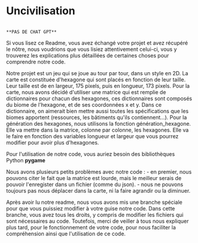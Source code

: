 # Uncivilisation
                                                                                                        **PAS DE CHAT GPT**

Si vous lisez ce Readme, vous avez échangé votre projet et avez récupéré le nôtre, nous voudrions que vous lisiez attentivement celui-ci, vous y trouverez les explications plus détaillées de certaines choses pour comprendre notre code.

Notre projet est un jeu qui se joue au tour par tour, dans un style en 2D. La carte est constituée d'hexagone qui sont placés en fonction de leur taille. Leur taille est de en largeur, 175 pixels, puis en longueur, 173 pixels. Pour la carte, nous avons décidé d'utiliser une matrice qui est remplie de dictionnaires pour chacun des hexagones, ces dictionnaires sont composés du biome de l'hexagone, et de ses coordonnées x et y. Dans ce dictionnaire, on aimerait bien mettre aussi toutes les spécifications que les biomes apportent (ressources, les bâtiments qu'ils contiennent...). Pour la génération des hexagones, nous utilisons la fonction génération_hexagone. Elle va mettre dans la matrice, colonne par colonne, les hexagones. Elle va le faire en fonction des variables longueur et largeur que vous pourrez modifier pour avoir plus d'hexagones.

Pour l'utilisation de notre code, vous auriez besoin des bibliothèques Python **pygame**

Nous avons plusieurs petits problèmes avec notre code : 
    - en premier, nous pouvons citer le fait que la matrice est lourde, mais le meilleur serais de pouvoir l'enregister dans un fichier (comme du json).
    - nous ne pouvons toujours pas nous déplacer dans la carte, ni la faire agrandir ou la diminuer.

Après avoir lu notre readme, nous vous avons mis une branche spéciale pour que vous puissiez modifier à votre guise notre code. Dans cette branche, vous avez tous les droits, y compris de modifier les fichiers qui sont nécessaires au code. Toutefois, merci de veiller à tous nous expliquer plus tard, pour le fonctionnement de votre code, pour nous faciliter la compréhension ainsi que l'utilisation de ce code.

